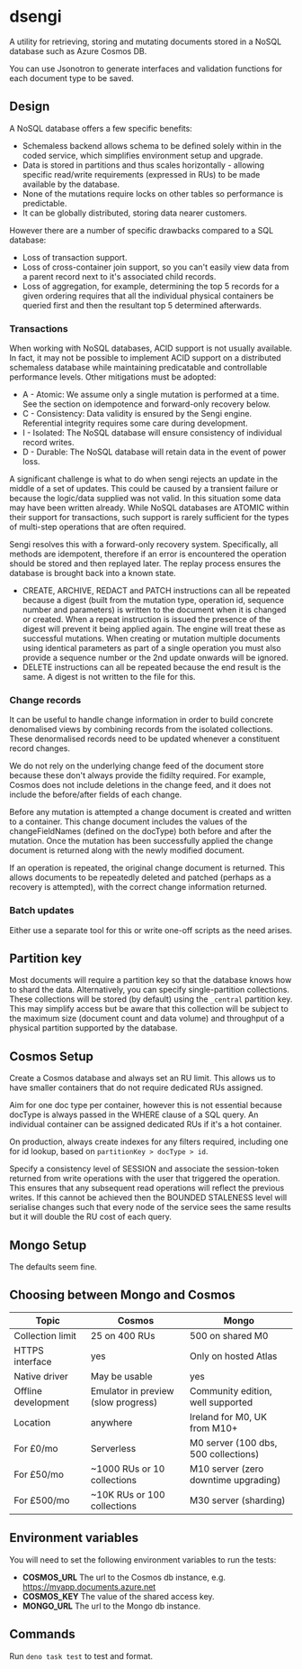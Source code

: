 # dsengi

A utility for retrieving, storing and mutating documents stored in a NoSQL
database such as Azure Cosmos DB.

You can use Jsonotron to generate interfaces and validation functions for each
document type to be saved.

## Design

A NoSQL database offers a few specific benefits:

- Schemaless backend allows schema to be defined solely within in the coded
  service, which simplifies environment setup and upgrade.
- Data is stored in partitions and thus scales horizontally - allowing specific
  read/write requirements (expressed in RUs) to be made available by the
  database.
- None of the mutations require locks on other tables so performance is
  predictable.
- It can be globally distributed, storing data nearer customers.

However there are a number of specific drawbacks compared to a SQL database:

- Loss of transaction support.
- Loss of cross-container join support, so you can't easily view data from a
  parent record next to it's associated child records.
- Loss of aggregation, for example, determining the top 5 records for a given
  ordering requires that all the individual physical containers be queried first
  and then the resultant top 5 determined afterwards.

### Transactions

When working with NoSQL databases, ACID support is not usually available. In
fact, it may not be possible to implement ACID support on a distributed
schemaless database while maintaining predicatable and controllable performance
levels. Other mitigations must be adopted:

- A - Atomic: We assume only a single mutation is performed at a time. See the
  section on idempotence and forward-only recovery below.
- C - Consistency: Data validity is ensured by the Sengi engine. Referential
  integrity requires some care during development.
- I - Isolated: The NoSQL database will ensure consistency of individual record
  writes.
- D - Durable: The NoSQL database will retain data in the event of power loss.

A significant challenge is what to do when sengi rejects an update in the middle
of a set of updates. This could be caused by a transient failure or because the
logic/data supplied was not valid. In this situation some data may have been
written already. While NoSQL databases are ATOMIC within their support for
transactions, such support is rarely sufficient for the types of multi-step
operations that are often required.

Sengi resolves this with a forward-only recovery system. Specifically, all
methods are idempotent, therefore if an error is encountered the operation
should be stored and then replayed later. The replay process ensures the
database is brought back into a known state.

- CREATE, ARCHIVE, REDACT and PATCH instructions can all be repeated because a
  digest (built from the mutation type, operation id, sequence number and
  parameters) is written to the document when it is changed or created. When a
  repeat instruction is issued the presence of the digest will prevent it being
  applied again. The engine will treat these as successful mutations. When
  creating or mutation multiple documents using identical parameters as part of
  a single operation you must also provide a sequence number or the 2nd update
  onwards will be ignored.
- DELETE instructions can all be repeated because the end result is the same. A
  digest is not written to the file for this.

### Change records

It can be useful to handle change information in order to build concrete
denomalised views by combining records from the isolated collections. These
denormalised records need to be updated whenever a constituent record changes.

We do not rely on the underlying change feed of the document store because these
don't always provide the fidilty required. For example, Cosmos does not include
deletions in the change feed, and it does not include the before/after fields of
each change.

Before any mutation is attempted a change document is created and written to a
container. This change document includes the values of the changeFieldNames
(defined on the docType) both before and after the mutation. Once the mutation
has been successfully applied the change document is returned along with the
newly modified document.

If an operation is repeated, the original change document is returned. This
allows documents to be repeatedly deleted and patched (perhaps as a recovery is
attempted), with the correct change information returned.

### Batch updates

Either use a separate tool for this or write one-off scripts as the need arises.

## Partition key

Most documents will require a partition key so that the database knows how to
shard the data. Alternatively, you can specify single-partition collections.
These collections will be stored (by default) using the `_central` partition
key. This may simplify access but be aware that this collection will be subject
to the maximum size (document count and data volume) and throughput of a
physical partition supported by the database.

## Cosmos Setup

Create a Cosmos database and always set an RU limit. This allows us to have
smaller containers that do not require dedicated RUs assigned.

Aim for one doc type per container, however this is not essential because
docType is always passed in the WHERE clause of a SQL query. An individual
container can be assigned dedicated RUs if it's a hot container.

On production, always create indexes for any filters required, including one for
id lookup, based on `partitionKey > docType > id`.

Specify a consistency level of SESSION and associate the session-token returned
from write operations with the user that triggered the operation. This ensures
that any subsequent read operations will reflect the previous writes. If this
cannot be achieved then the BOUNDED STALENESS level will serialise changes such
that every node of the service sees the same results but it will double the RU
cost of each query.

## Mongo Setup

The defaults seem fine.

## Choosing between Mongo and Cosmos

| Topic               | Cosmos                              | Mongo                                |
| ------------------- | ----------------------------------- | ------------------------------------ |
| Collection limit    | 25 on 400 RUs                       | 500 on shared M0                     |
| HTTPS interface     | yes                                 | Only on hosted Atlas                 |
| Native driver       | May be usable                       | yes                                  |
| Offline development | Emulator in preview (slow progress) | Community edition, well supported    |
| Location            | anywhere                            | Ireland for M0, UK from M10+         |
| For £0/mo           | Serverless                          | M0 server (100 dbs, 500 collections) |
| For £50/mo          | ~1000 RUs or 10 collections         | M10 server (zero downtime upgrading) |
| For £500/mo         | ~10K RUs or 100 collections         | M30 server (sharding)                |

## Environment variables

You will need to set the following environment variables to run the tests:

- **COSMOS_URL** The url to the Cosmos db instance, e.g.
  https://myapp.documents.azure.net
- **COSMOS_KEY** The value of the shared access key.
- **MONGO_URL** The url to the Mongo db instance.

## Commands

Run `deno task test` to test and format.
